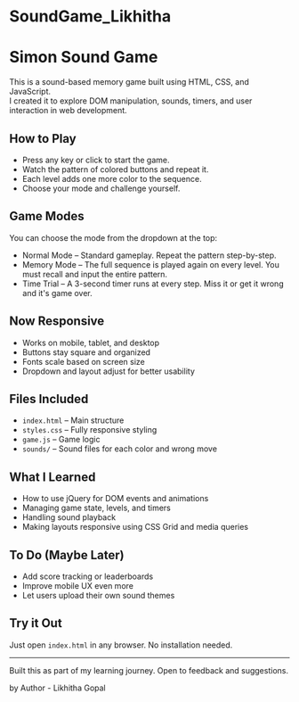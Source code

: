 # SoundGame_Likhitha

# Simon Sound Game

This is a sound-based memory game built using HTML, CSS, and JavaScript.  
I created it to explore DOM manipulation, sounds, timers, and user interaction in web development.

## How to Play

- Press any key or click to start the game.
- Watch the pattern of colored buttons and repeat it.
- Each level adds one more color to the sequence.
- Choose your mode and challenge yourself.

## Game Modes

You can choose the mode from the dropdown at the top:

- Normal Mode – Standard gameplay. Repeat the pattern step-by-step.
- Memory Mode – The full sequence is played again on every level. You must recall and input the entire pattern.
- Time Trial – A 3-second timer runs at every step. Miss it or get it wrong and it's game over.

## Now Responsive

- Works on mobile, tablet, and desktop
- Buttons stay square and organized
- Fonts scale based on screen size
- Dropdown and layout adjust for better usability

## Files Included

- `index.html` – Main structure
- `styles.css` – Fully responsive styling
- `game.js` – Game logic
- `sounds/` – Sound files for each color and wrong move

## What I Learned

- How to use jQuery for DOM events and animations
- Managing game state, levels, and timers
- Handling sound playback
- Making layouts responsive using CSS Grid and media queries

## To Do (Maybe Later)

- Add score tracking or leaderboards
- Improve mobile UX even more
- Let users upload their own sound themes

## Try it Out

Just open `index.html` in any browser. No installation needed.

---

Built this as part of my learning journey. Open to feedback and suggestions.

by Author - Likhitha Gopal

